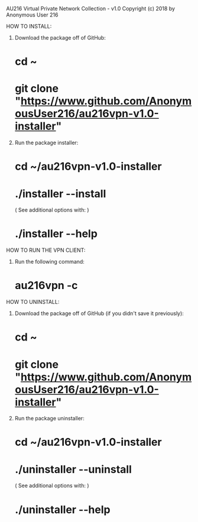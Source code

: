 AU216 Virtual Private Network Collection - v1.0
Copyright (c) 2018 by Anonymous User 216

HOW TO INSTALL:

1. Download the package off of GitHub:
	# cd ~
	# git clone "https://www.github.com/AnonymousUser216/au216vpn-v1.0-installer"

2. Run the package installer:
	# cd ~/au216vpn-v1.0-installer
	# ./installer --install
	( See additional options with: )
	# ./installer --help



HOW TO RUN THE VPN CLIENT:

1. Run the following command:
	# au216vpn -c



HOW TO UNINSTALL:

1. Download the package off of GitHub (if you didn't save it previously):
	# cd ~
	# git clone "https://www.github.com/AnonymousUser216/au216vpn-v1.0-installer"

2. Run the package uninstaller:
	# cd ~/au216vpn-v1.0-installer
	# ./uninstaller --uninstall
	( See additional options with: )
	# ./uninstaller --help
